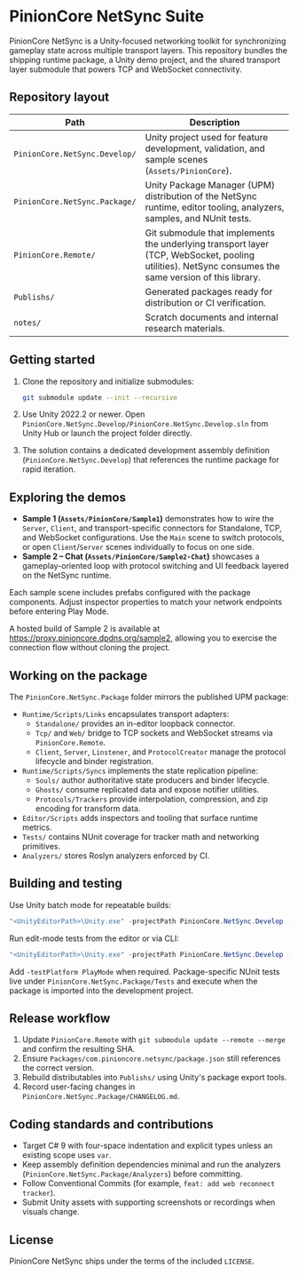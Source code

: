 # PinionCore NetSync Suite

PinionCore NetSync is a Unity-focused networking toolkit for synchronizing gameplay state across multiple transport layers. This repository bundles the shipping runtime package, a Unity demo project, and the shared transport layer submodule that powers TCP and WebSocket connectivity.

## Repository layout

| Path | Description |
| --- | --- |
| `PinionCore.NetSync.Develop/` | Unity project used for feature development, validation, and sample scenes (`Assets/PinionCore`). |
| `PinionCore.NetSync.Package/` | Unity Package Manager (UPM) distribution of the NetSync runtime, editor tooling, analyzers, samples, and NUnit tests. |
| `PinionCore.Remote/` | Git submodule that implements the underlying transport layer (TCP, WebSocket, pooling utilities). NetSync consumes the same version of this library. |
| `Publishs/` | Generated packages ready for distribution or CI verification. |
| `notes/` | Scratch documents and internal research materials. |

## Getting started

1. Clone the repository and initialize submodules:

   ```bash
   git submodule update --init --recursive
   ```

2. Use Unity 2022.2 or newer. Open `PinionCore.NetSync.Develop/PinionCore.NetSync.Develop.sln` from Unity Hub or launch the project folder directly.
3. The solution contains a dedicated development assembly definition (`PinionCore.NetSync.Develop`) that references the runtime package for rapid iteration.

## Exploring the demos

- **Sample 1 (`Assets/PinionCore/Sample1`)** demonstrates how to wire the `Server`, `Client`, and transport-specific connectors for Standalone, TCP, and WebSocket configurations. Use the `Main` scene to switch protocols, or open `Client`/`Server` scenes individually to focus on one side.
- **Sample 2 – Chat (`Assets/PinionCore/Sample2-Chat`)** showcases a gameplay-oriented loop with protocol switching and UI feedback layered on the NetSync runtime.

Each sample scene includes prefabs configured with the package components. Adjust inspector properties to match your network endpoints before entering Play Mode.

A hosted build of Sample 2 is available at <https://proxy.pinioncore.dpdns.org/sample2>, allowing you to exercise the connection flow without cloning the project.

## Working on the package

The `PinionCore.NetSync.Package` folder mirrors the published UPM package:

- `Runtime/Scripts/Links` encapsulates transport adapters:
  - `Standalone/` provides an in-editor loopback connector.
  - `Tcp/` and `Web/` bridge to TCP sockets and WebSocket streams via `PinionCore.Remote`.
  - `Client`, `Server`, `Linstener`, and `ProtocolCreator` manage the protocol lifecycle and binder registration.
- `Runtime/Scripts/Syncs` implements the state replication pipeline:
  - `Souls/` author authoritative state producers and binder lifecycle.
  - `Ghosts/` consume replicated data and expose notifier utilities.
  - `Protocols/Trackers` provide interpolation, compression, and zip encoding for transform data.
- `Editor/Scripts` adds inspectors and tooling that surface runtime metrics.
- `Tests/` contains NUnit coverage for tracker math and networking primitives.
- `Analyzers/` stores Roslyn analyzers enforced by CI.

## Building and testing

Use Unity batch mode for repeatable builds:

```powershell
"<UnityEditorPath>\Unity.exe" -projectPath PinionCore.NetSync.Develop -quit -batchmode -logFile Logs/ci.log
```

Run edit-mode tests from the editor or via CLI:

```powershell
"<UnityEditorPath>\Unity.exe" -projectPath PinionCore.NetSync.Develop -quit -batchmode -runTests -testPlatform EditMode -testResults Logs/editmode.xml
```

Add `-testPlatform PlayMode` when required. Package-specific NUnit tests live under `PinionCore.NetSync.Package/Tests` and execute when the package is imported into the development project.

## Release workflow

1. Update `PinionCore.Remote` with `git submodule update --remote --merge` and confirm the resulting SHA.
2. Ensure `Packages/com.pinioncore.netsync/package.json` still references the correct version.
3. Rebuild distributables into `Publishs/` using Unity's package export tools.
4. Record user-facing changes in `PinionCore.NetSync.Package/CHANGELOG.md`.

## Coding standards and contributions

- Target C# 9 with four-space indentation and explicit types unless an existing scope uses `var`.
- Keep assembly definition dependencies minimal and run the analyzers (`PinionCore.NetSync.Package/Analyzers`) before committing.
- Follow Conventional Commits (for example, `feat: add web reconnect tracker`).
- Submit Unity assets with supporting screenshots or recordings when visuals change.

## License

PinionCore NetSync ships under the terms of the included `LICENSE`.
